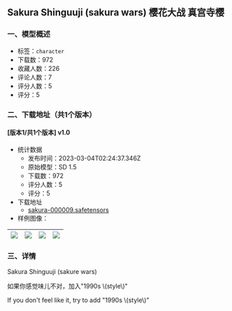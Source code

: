 ## Sakura Shinguuji (sakura wars) 樱花大战 真宫寺樱
### 一、模型概述

- 标签：`character`
- 下载数：972
- 收藏人数：226
- 评论人数：7
- 评分人数：5
- 评分：5

### 二、下载地址（共1个版本）

#### [版本1/共1个版本] v1.0

- 统计数据
  - 发布时间：2023-03-04T02:24:37.346Z
  - 原始模型：SD 1.5
  - 下载数：972
  - 评分人数：5
  - 评分：5
- 下载地址
  - [sakura-000009.safetensors](https://civitai.com/api/download/models/18277)
- 样例图像：

| <img src="https://image.civitai.com/xG1nkqKTMzGDvpLrqFT7WA/2047e6ab-dbd2-436c-38f5-06cdf9800000/width=450/188158.jpeg" /> | <img src="https://image.civitai.com/xG1nkqKTMzGDvpLrqFT7WA/56569a54-e9db-4cbf-db96-687626c46600/width=450/188161.jpeg" /> | <img src="https://image.civitai.com/xG1nkqKTMzGDvpLrqFT7WA/bb7ead96-db70-4135-9b25-e7ce7fcd6800/width=450/188160.jpeg" /> | <img src="https://image.civitai.com/xG1nkqKTMzGDvpLrqFT7WA/e7b42d90-94b7-4007-3fb9-95975ec4a200/width=450/188159.jpeg" /> |
| ---- | ---- | ---- | ---- |


### 三、详情
<p>Sakura Shinguuji (sakure wars)</p><p></p><p>如果你感觉味儿不对，加入"1990s \(style\)"</p><p>If you don't feel like it, try to add "1990s \(style\)"</p>